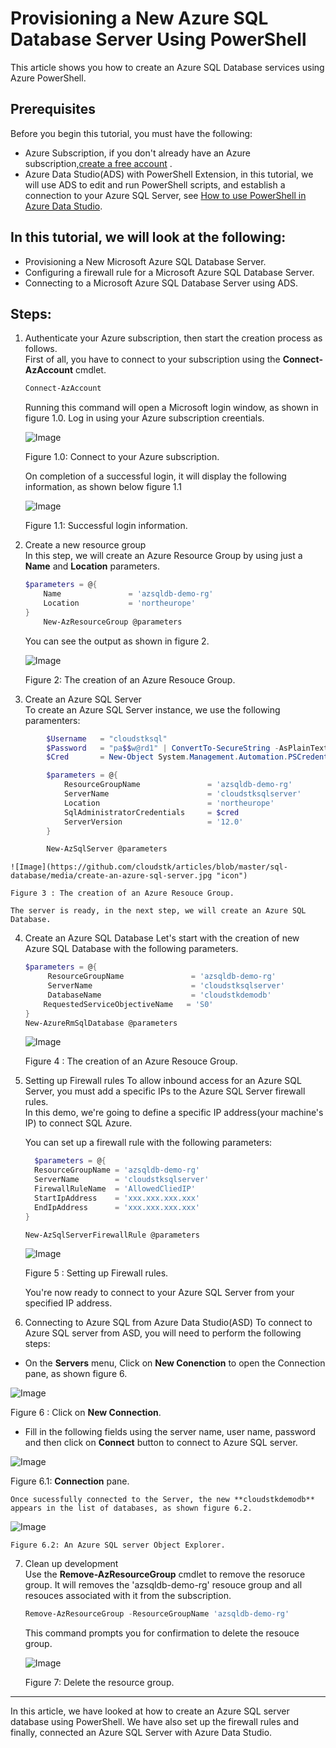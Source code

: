 Provisioning a New Azure SQL Database Server Using PowerShell
=============================================================
This article shows you how to create an Azure SQL Database services using Azure PowerShell.

Prerequisites
---------------------
Before you begin this tutorial, you must have the following:
* Azure Subscription, if you don't already have an Azure subscription,[create a free account](https://azure.microsoft.com/en-us/free/search/?&ef_id=EAIaIQobChMIsvT_-5ui5gIVA4jVCh0f6Qm1EAAYASAAEgJ1aPD_BwE:G:s&OCID=AID2000071_SEM_3xJK0DI6&MarinID=3xJK0DI6_341611205015_%2Bazure%20%2Bfree_b_c__60219755501_kwd-323834433994&lnkd=Google_Azure_Brand&dclid=CMDDybr6t-YCFVOA3godxTgK-g) .
* Azure Data Studio(ADS) with PowerShell Extension, in this tutorial, we will use ADS to edit and run PowerShell scripts, and establish a connection to your Azure SQL Server, see [How to use PowerShell in Azure Data Studio](https://azure.microsoft.com/en-us/resources/videos/azure-friday-how-to-use-powershell-in-azure-data-studio/#time=00h04m45s).


In this tutorial, we will look at the following:
-----------------------------------------------
* Provisioning a New Microsoft Azure SQL Database Server.
* Configuring a firewall rule for a Microsoft Azure SQL Database Server.
* Connecting to a Microsoft Azure SQL Database Server using ADS.

**Steps**:
-------------
1. Authenticate your Azure subscription, then start the creation process as follows.  
First of all, you have to connect to your subscription using the **Connect-AzAccount** cmdlet.

    ```powershell
    Connect-AzAccount
    ```
    Running this command will open a Microsoft login window, as shown in figure 1.0. Log in using your Azure subscription creentials.

    ![Image](https://github.com/cloudstk/articles/blob/master/sql-database/media/connect-to-zure-subscription.jpg "icon")  

    Figure 1.0: Connect to your Azure subscription.

    On completion of a successful login, it will display the following information, as shown below figure 1.1

    ![Image](https://github.com/cloudstk/articles/blob/master/sql-database/media/connect-azaccount.jpg "icon")  

    Figure 1.1: Successful login information.

2. Create a new resource group  
 In this step, we will create an Azure Resource Group by using just a **Name** and **Location** parameters.
    ```powershell
    $parameters = @{
        Name               = 'azsqldb-demo-rg'
        Location           = 'northeurope'
    }
        New-AzResourceGroup @parameters
    ```

    You can see the output as shown in figure 2.

    ![Image](https://github.com/cloudstk/articles/blob/master/sql-database/media/new-resource-group.jpg "icon")  

    Figure 2: The creation of an Azure Resouce Group.

3. Create an Azure SQL Server  
 To create an Azure SQL Server instance, we use the following paramenters:  
```powershell
        $Username   = "cloudstksql"
        $Password   = "pa$$w@rd1" | ConvertTo-SecureString -AsPlainText -Force
        $Cred       = New-Object System.Management.Automation.PSCredential($Username,$Password)

        $parameters = @{
            ResourceGroupName               = 'azsqldb-demo-rg'
            ServerName                      = 'cloudstksqlserver'
            Location                        = 'northeurope'
            SqlAdministratorCredentials     = $cred
            ServerVersion                   = '12.0'
        }

        New-AzSqlServer @parameters
```
    ![Image](https://github.com/cloudstk/articles/blob/master/sql-database/media/create-an-azure-sql-server.jpg "icon")  

    Figure 3 : The creation of an Azure Resouce Group.

    The server is ready, in the next step, we will create an Azure SQL Database.

4. Create an Azure SQL Database 
 Let's start with the creation of new Azure SQL Database with the following parameters.  

    ```powershell
    $parameters = @{
         ResourceGroupName               = 'azsqldb-demo-rg'
         ServerName                      = 'cloudstksqlserver'
         DatabaseName                    = 'cloudstkdemodb'
        RequestedServiceObjectiveName   = 'S0'  
    }
    New-AzureRmSqlDatabase @parameters
    ```

   ![Image](https://github.com/cloudstk/articles/blob/master/sql-database/media/creation-of-azure-sqldb.jpg "icon")  

    Figure 4 : The creation of an Azure Resouce Group.

5. Setting up Firewall rules
 To allow inbound access for an Azure SQL Server, you must add a specific IPs to the Azure SQL Server firewall rules.     
    In this demo, we're going to define a specific IP address(your machine's IP) to connect SQL Azure.  

    You can set up a firewall rule with the following parameters:  
   ```powershell
     $parameters = @{
     ResourceGroupName = 'azsqldb-demo-rg'
     ServerName        = 'cloudstksqlserver'
     FirewallRuleName  = 'AllowedCliedIP'
     StartIpAddress    = 'xxx.xxx.xxx.xxx'
     EndIpAddress      = 'xxx.xxx.xxx.xxx'
   }

   New-AzSqlServerFirewallRule @parameters
   ```

   ![Image](https://github.com/cloudstk/articles/blob/master/sql-database/media/setting-up-firewall-rules.jpg "icon")  

    Figure 5 : Setting up Firewall rules.

   You're now ready to connect to your Azure SQL Server from your specified IP address.

6. Connecting to Azure SQL from Azure Data Studio(ASD)
 To connect to Azure SQL server from ASD, you will need to perform the following steps:  

  * On the **Servers** menu, Click on **New Conenction** to open the Connection pane, as shown figure 6.  

   ![Image](https://github.com/cloudstk/articles/blob/master/sql-database/media/new-connection-using-ads.jpg "icon")    

   Figure 6 : Click on **New Connection**.


  * Fill in the following fields using the server name, user name, password and then click on **Connect** button to connect to Azure SQL server.  

   ![Image](https://github.com/cloudstk/articles/blob/master/sql-database/media/ads-connection-prompt.jpg "icon")  

 Figure 6.1: **Connection** pane.

    Once sucessfully connected to the Server, the new **cloudstkdemodb** appears in the list of databases, as shown figure 6.2.  


   ![Image](https://github.com/cloudstk/articles/blob/master/sql-database/media/ads-az-sqlserver-object-explorer.jpg "icon")  

    Figure 6.2: An Azure SQL server Object Explorer.  

 7. Clean up development    
    Use the **Remove-AzResourceGroup** cmdlet to remove the resoruce group. It will removes the 'azsqldb-demo-rg' resouce group and all resouces associated with it from the subscription.    
    ```powershell
    Remove-AzResourceGroup -ResourceGroupName 'azsqldb-demo-rg'

    ```

     This command prompts you for confirmation to delete the resouce group.

     ![Image](https://github.com/cloudstk/articles/blob/master/sql-database/media/remove-resouce.jpg "icon")  

    Figure 7: Delete the resource group.

-------------
 In this article, we have looked at how to create an Azure SQL server database using PowerShell. We have also set up the firewall rules and finally, connected an Azure SQL Server with Azure Data Studio.